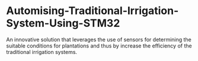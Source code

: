 # Automising-Traditional-Irrigation-System-Using-STM32
An innovative solution that leverages the use of sensors for determining the suitable conditions for plantations and thus by increase the efficiency of the traditional irrigation systems.
